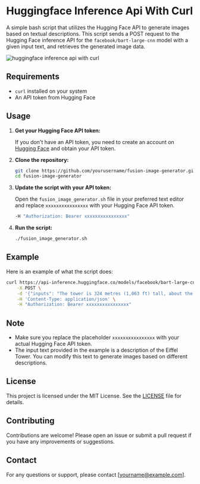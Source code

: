 # Huggingface Inference Api With Curl

A simple bash script that utilizes the Hugging Face API to generate images based on textual descriptions. This script sends a POST request to the Hugging Face inference API for the `facebook/bart-large-cnn` model with a given input text, and retrieves the generated image data.

![huggingface inference api with curl](https://github.com/Munya-Marinda/huggingface-inference-api-with-curl/assets/84540577/f07da5b7-4c74-4c85-9bcc-ce4efd59d70f)

## Requirements

- `curl` installed on your system
- An API token from Hugging Face

## Usage

1. **Get your Hugging Face API token:**

   If you don't have an API token, you need to create an account on [Hugging Face](https://huggingface.co/) and obtain your API token.

2. **Clone the repository:**

   ```bash
   git clone https://github.com/yourusername/fusion-image-generator.git
   cd fusion-image-generator
   ```

3. **Update the script with your API token:**

   Open the `fusion_image_generator.sh` file in your preferred text editor and replace `xxxxxxxxxxxxxxxx` with your Hugging Face API token.

   ```bash
   -H "Authorization: Bearer xxxxxxxxxxxxxxxx"
   ```

4. **Run the script:**

   ```bash
   ./fusion_image_generator.sh
   ```

## Example

Here is an example of what the script does:

```bash
curl https://api-inference.huggingface.co/models/facebook/bart-large-cnn \
    -X POST \
    -d '{"inputs": "The tower is 324 metres (1,063 ft) tall, about the same height as an 81-storey building, and the tallest structure in Paris. Its base is square, measuring 125 metres (410 ft) on each side. During its construction, the Eiffel Tower surpassed the Washington Monument to become the tallest man-made structure in the world, a title it held for 41 years until the Chrysler Building in New York City was finished in 1930. It was the first structure to reach a height of 300 metres. Due to the addition of a broadcasting aerial at the top of the tower in 1957, it is now taller than the Chrysler Building by 5.2 metres (17 ft). Excluding transmitters, the Eiffel Tower is the second tallest free-standing structure in France after the Millau Viaduct."}' \
    -H 'Content-Type: application/json' \
    -H "Authorization: Bearer xxxxxxxxxxxxxxxx"
```

## Note

- Make sure you replace the placeholder `xxxxxxxxxxxxxxxx` with your actual Hugging Face API token.
- The input text provided in the example is a description of the Eiffel Tower. You can modify this text to generate images based on different descriptions.

## License

This project is licensed under the MIT License. See the [LICENSE](LICENSE) file for details.

## Contributing

Contributions are welcome! Please open an issue or submit a pull request if you have any improvements or suggestions.

## Contact

For any questions or support, please contact [yourname@example.com].
